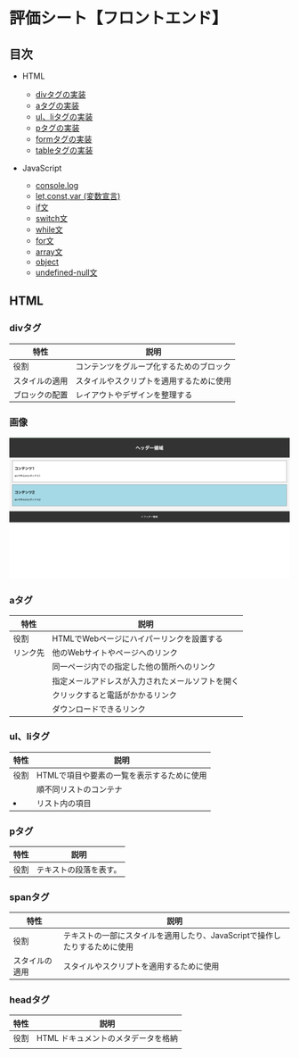 # 評価シート【フロントエンド】

## 目次
- HTML
    - [divタグの実装](#divタグ)
    - [aタグの実装](#aタグ)
    - [ul、liタグの実装](#ulliタグ)
    - [pタグの実装](#pタグ)
    - [formタグの実装](#formタグ)
    - [tableタグの実装](#tableタグ)

- JavaScript
    - [console.log](#console.log)
    - [let,const,var (変数宣言)](#let,const,var (変数宣言))
    - [if文](#if文)
    - [switch文](#switch文)
    - [while文](#while文)
    - [for文](#for文)
    - [array文](#array文)
    - [object](#object)
    - [undefined-null文](#undefined-null文)


## HTML
### divタグ

| 特性 | 説明 |
|------|------|
| 役割 | コンテンツをグループ化するためのブロック |
| スタイルの適用 | スタイルやスクリプトを適用するために使用 |
| ブロックの配置 | レイアウトやデザインを整理する |

### 画像
![divデモ画像](images/div-demo.png)

### aタグ

| 特性 | 説明 |
|------|------|
| 役割 | HTMLでWebページにハイパーリンクを設置する |
| リンク先 | 他のWebサイトやページへのリンク |
|  | 同一ページ内での指定した他の箇所へのリンク |
|  | 指定メールアドレスが入力されたメールソフトを開く |
|  | クリックすると電話がかかるリンク |
|  | ダウンロードできるリンク |

### ul、liタグ

| 特性 | 説明 |
|------|------|
| 役割 | HTMLで項目や要素の一覧を表示するために使用 |
| <ul> | 順不同リストのコンテナ |
| <li> | リスト内の項目 |

### pタグ

| 特性 | 説明 |
|------|------|
| 役割 |  テキストの段落を表す。|

### spanタグ

| 特性 | 説明 |
|------|------|
| 役割 | テキストの一部にスタイルを適用したり、JavaScriptで操作したりするために使用 |
| スタイルの適用 | スタイルやスクリプトを適用するために使用 |

### headタグ

| 特性 | 説明 |
|------|------|
| 役割 | HTML ドキュメントのメタデータを格納 |
| <title> | ブラウザのタイトルバーやタブに表示されるテキストを定義 |
| <link> | 外部リソース（主にCSSファイル）へのリンクを定義 |

### footerタグ

| 特性 | 説明 |
|------|------|
| 役割 | フッターを表す。著作権情報、連絡先情報、サイトマップなど |
| © | コピーライト記号を表示するために使用 |

### bodyタグ

| 特性 | 説明 |
|------|------|
| 役割 | HTML ドキュメントの主要なコンテンツを格納する |
| 含まれる内容 | テキスト、画像、他の HTML 要素など、実際にブラウザに表示されるもの |

### formタグ

| 特性 | 説明 |
|------|------|
| action 属性 | 送信先の URL |
| method 属性 | 送信方法の指定 |

### selectタグ

| 特性 | 説明 |
|------|------|
| id | この要素の一意の識別子 |
| name | フォームデータとして送信される際のパラメータ名 |

### textareaタグ

| 特性 | 説明 |
|------|------|
| id | この要素の一意の識別子 |
| name | フォームデータとして送信される際のパラメータ名 |
| 役割 | 複数行のテキストを入力するテキスト領域 |
| rows cols | 初期表示時のテキストエリアの高さ 幅 |

### tableタグ

| 特性 | 説明 |
|------|------|
| `<table>` | 表全体のコンテナを定義するタグ |
| `<tr>` | 表の1つの行を定義するタグ (Table Row) |
| `<th>` | 表のヘッダーセル（見出しセル）を定義するタグ (Table Header) |
| `<td>` | 表のデータセル（通常のセル）を定義するタグ (Table Data) |
| 使用例 | 製品リスト、ユーザー情報、データ表示など、構造化された情報の表示 |

## JavaScript

### console.log

| 特性 | 説明 |
|------|------|
| 役割 | Webブラウザの開発者ツールコンソールに情報を出力する |
| 基本構文 | `console.log(データ1, データ2, ...);` |
| 利便性1 | シンプルなメッセージ表示: コードの特定の場所が実行されたことの確認や、簡単な情報の表示に使用する。
| 利便性2 | 変数の内容表示: プログラム実行中の変数の現在の値を確認できる。
| 利便性3 | 複数の異なる型の値を同時に表示: 関連する複数の情報を一度に出力できる。
| 利便性4 | 複雑なデータ構造（オブジェクトと配列）の表示: 複雑なデータ構造も、コンソール上で展開して確認できる。 |
| 使用例 | 計算結果の表示、ユーザー入力の確認、プログラムの各段階での状態出力 |

### let,const,var (変数宣言)

| 特性 | 説明 |
|------|------|
| `let` | 値の変更が可能な変数。ブロック内で有効（ブロックスコープ）。 |
| `const` | 値の変更が不可能な定数。ブロック内で有効（ブロックスコープ）。宣言時に初期値が必須。 |
| `var` | (非推奨) 値の変更が可能な変数。関数内で有効（関数スコープ）。現代のJavaScriptでは使われない。 |
| 使用例 | 値の変化、定数の設定、変数の有効範囲の理解に利用。 |

#### var を使ってはいけない主な理由

`var` は以下の理由から推奨されません。

1.  **スコープの問題**: `var` はブロックを無視し、関数全体またはグローバルで有効になります。これにより、意図しない上書きやバグの原因になります。`let`や`const`はこれを防ぎます。
2.  **巻き上げ (Hoisting) の混乱**: 宣言前に使用すると`undefined`となり、コードの予測が難しくなります。
3.  **再宣言の許可**: 同じ名前の変数を何度も再宣言できるため、意図しない上書きのリスクがあります。

### if文

| 特性 | 説明 |
|------|------|
| 役割 | 条件に基づいて処理を分岐させる |
| 基本構文 | `if (条件) { // 条件が真の場合の処理 } else { // 条件が偽の場合の処理 }` |
| 使用例 | ユーザーの年齢による表示内容の変更、入力値のバリデーションなど |

### switch文

| 特性 | 説明 |
|------|------|
| 役割 | 一つの値に基づいて複数の処理を分岐させる |
| 基本構文 | `switch (式) { case 値1: // 処理; break; case 値2: // 処理; break; default: // 処理; }` |
| 使用例 | 曜日や月の番号による表示の切り替え、メニュー選択の処理など |


### while文

| 特性 | 説明 | 
|------|------| 
| 役割 | 指定された条件が真である限り、コードブロックを繰り返し実行する | 
| 基本構文 | `while (条件式) { // 繰り返したい処理 }` | 
| 注意点 | 無限ループにならないよう、ループ内で条件式が必ず `false` になるように変更を加える必要があります。そうしないと無限ループとなり、ブラウザがフリーズする可能性があります。 | 
| 使用例 | 特定の合計値に達するまで数字を足し続ける、ユーザーからの連続した入力処理など。

### for文

| 特性 | 説明 |
|------|------|
| 役割 | 特定の回数だけコードブロックを繰り返し実行する |
| 基本構文 | `for (初期化; 条件式; 更新式) { // 繰り返したい処理 }` |
| 注意点 | 無限ループにならないよう、条件式が常に `true` にならないように注意が必要です。そうしないとブラウザがフリーズする可能性があります。 |
| 使用例 | カウンタを特定の回数だけ繰り返す場合、例えば0から4まで順に処理を実行する場合など。 |

### array文

| 特性 | 説明 | 
|------|------|
| 役割 | 複数のデータを順序付けて一つにまとめる |
| 基本構文 | `let arrayName = [要素1, 要素2, ...];` |
| 使用例① (長さの取得) | `arrayName.length` で要素数を取得 |
| 使用例② (末尾に追加) | `arrayName.push(新しい要素)` で末尾に追加 |
| 使用例③ (末尾から削除) | `arrayName.pop()` で末尾から削除 |
| 注意点 | インデックスは `0` から始まる。存在しないインデックスにアクセスすると `undefined`。 |
| 使用例 | リスト、コレクション、データの集合の管理 |

### object

| 特性 | 説明 |
|------|------|
| 役割 | 複数のデータ（プロパティ）とそれに関連する機能（メソッド）を一つにまとめる |
| 基本構文 (定義) | `let objName = { key1: value1, key2: value2 };` |
| 基本構文 (メソッド) | `method1: function() {}` |
| 操作① (プロパティアクセス) | `objName.key` または `objName['key']` で値を取得 |
| 操作② (プロパティ変更) | `objName.key = newValue` で値を変更 |
| メソッド利用 | `objName.method()` でオブジェクト内の機能を実行 |
| 使用例 | 書籍情報、ユーザーデータ、設定値などの管理 |


### undefined-null

| 特性 | 説明 |
|------|------|
| 役割 | `undefined` は「未定義の状態」、`null` は「意図的に空であること」を示す |
| 発生する場面 | `undefined`: 変数を宣言しただけ、存在しないプロパティへのアクセス`null`: 初期値として明示、DOM取得で要素が存在しない場合など |
| 基本構文 (undefined) | `let a;`（値が代入されていない） |
| 基本構文 (null) | `let b = null;`（意図的に空として初期化） |
| typeof の結果 | `typeof undefined` → `"undefined"`<br>`typeof null` → `"object"`（仕様による） |
| 使用例 | `undefined`: 未初期化変数の確認、存在しないプロパティチェック<br>`null`: 初期化済みの空データ、DOM取得結果の確認 |
| 注意点 | `undefined` は JS が自動で設定することが多い<br>`null` は開発者が明示的に設定するケースが多い |
